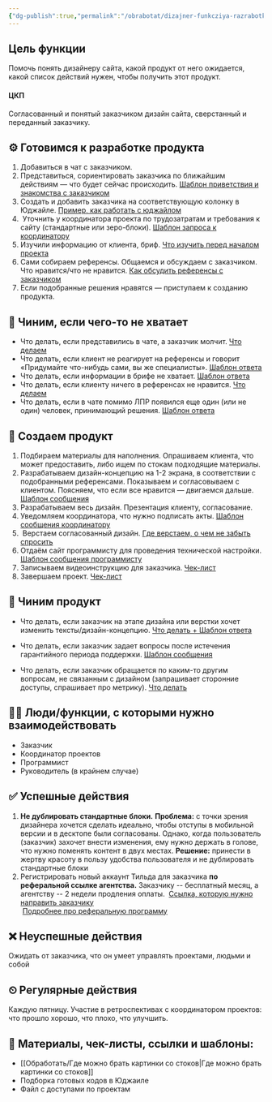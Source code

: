 ```yaml
---
{"dg-publish":true,"permalink":"/obrabotat/dizajner-funkcziya-razrabotki-sajtov/"}
---
```



## Цель функции
Помочь понять дизайнеру сайта, какой продукт от него ожидается, какой список действий нужен, чтобы получить этот продукт.


#### ЦКП
Согласованный и понятый заказчиком дизайн сайта, сверстанный и переданный заказчику. 

## **⚙ Готовимся к разработке продукта**

1.  Добавиться в чат с заказчиком.
2.  Представиться, сориентировать заказчика по ближайшим действиям — что будет сейчас происходить. [Шаблон приветствия и знакомства с заказчиком](https://wiki.ostroukh.ru/books/dolznostnye-instrukcii/page/privetstvie-i-znakomstvo-s-zakazcikom "⭐ Дизайнер: разработка сайтов")
3.  Создать и добавить заказчика на соответствующую колонку в Юджайле. [Пример, как работать с юджайлом](https://wiki.ostroukh.ru/books/dolznostnye-instrukcii/page/primer-kak-dobavit-zakazcika-v-iudzail)
4.   Уточнить у координатора проекта по трудозатратам и требования к сайту (стандартные или зеро-блоки). [Шаблон запроса к координатору](https://wiki.ostroukh.ru/books/dolznostnye-instrukcii/page/zapros-koordinatoru)
5.  Изучили информацию от клиента, бриф. [Что изучить перед началом проекта](https://wiki.ostroukh.ru/books/dolznostnye-instrukcii/page/cto-izucit-pered-nacalom-proekta)
6.  Сами собираем референсы. Общаемся и обсуждаем с заказчиком. Что нравится/что не нравится. [Как обсудить референсы с заказчиком](https://wiki.ostroukh.ru/books/dolznostnye-instrukcii/page/kak-obsudit-referensy-s-zakazcikom)
7.  Если подобранные решения нравятся — приступаем к созданию продукта.

## **🔧 Чиним, если чего-то не хватает**

*   Что делать, если представились в чате, а заказчик молчит. [Что делаем](https://wiki.ostroukh.ru/books/dolznostnye-instrukcii/page/cto-delat-esli-predstavilis-v-cate-a-zakazcik-molcit)  
*   Что делать, если клиент не реагирует на референсы и говорит «Придумайте что-нибудь сами, вы же специалисты». [Шаблон ответа](https://wiki.ostroukh.ru/books/dolznostnye-instrukcii/page/cto-delat-esli-klient-ne-reagiruet-na-referensy)
*   Что делать, если информации в брифе не хватает. [Шаблон ответа](https://wiki.ostroukh.ru/books/dolznostnye-instrukcii/page/cto-delat-esli-informacii-v-brife-ne-xvataet)
*   Что делать, если клиенту ничего в референсах не нравится. [Что делаем](https://wiki.ostroukh.ru/books/dolznostnye-instrukcii/page/cto-delat-esli-klientu-nicego-v-referensax-ne-nravitsia)  
*   Что делать, если в чате помимо ЛПР появился еще один (или не один) человек, принимающий решения. [Шаблон ответа](https://wiki.ostroukh.ru/books/dolznostnye-instrukcii/page/cto-delat-esli-v-cate-pomimo-lpr-poiavilsia-eshhe-odin-ili-ne-odin-celovek-prinimaiushhii-reseniia)

## **🎯 Создаем продукт**

1.  Подбираем материалы для наполнения. Опрашиваем клиента, что может предоставить, либо ищем по стокам подходящие материалы.
2.  Разрабатываем дизайн-концепцию на 1-2 экрана, в соответствии с подобранными референсами. Показываем и согласовываем с клиентом. Поясняем, что если все нравится — двигаемся дальше. [Шаблон сообщения](https://wiki.ostroukh.ru/books/dolznostnye-instrukcii/page/soglasovanie-s-zakazcikom-dizain-koncepcii)
3.  Разрабатываем весь дизайн. Презентация клиенту, согласование.
4.  Уведомляем координатора, что нужно подписать акты. [Шаблон сообщения координатору](https://wiki.ostroukh.ru/books/dolznostnye-instrukcii/page/uvedomliaem-koordinatora-cto-nuzno-podpisat-akty)
5.   Верстаем согласованный дизайн. [Где верстаем, о чем не забыть спросить](https://wiki.ostroukh.ru/books/dolznostnye-instrukcii/page/gde-verstaem-o-cem-ne-zabyt-sprosit)
6.  Отдаём сайт программисту для проведения технической настройки. [Шаблон сообщения программисту](https://wiki.ostroukh.ru/books/dolznostnye-instrukcii/page/sablon-soobshheniia-programmistu)
7.  Записываем видеоинструкцию для заказчика. [Чек-лист](https://wiki.ostroukh.ru/books/dolznostnye-instrukcii/page/cek-list-zapisi-videoinstrukcii)
8.  Завершаем проект. [Чек-лист](https://wiki.ostroukh.ru/books/dolznostnye-instrukcii/page/cek-list-zaverseniia-proekta-cto-ne-zabyt)

## **🔵 Чиним продукт**

*   Что делать, если заказчик на этапе дизайна или верстки хочет изменить тексты/дизайн-концепцию. [Что делать + Шаблон ответа](https://wiki.ostroukh.ru/books/dolznostnye-instrukcii/page/cto-delat-esli-zakazcik-na-etape-dizaina-ili-verstki-xocet-izmenit-tekstydizain-koncepciiu)
*   Что делать, если заказчик задает вопросы после истечения гарантийного периода поддержки. [Шаблон сообщения](https://wiki.ostroukh.ru/books/dolznostnye-instrukcii/page/cto-delat-esli-zakazcik-zadaet-voprosy-posle-isteceniia-garantiinogo-perioda-podderzki)
    
*   Что делать, если заказчик обращается по каким-то другим вопросам, не связанным с дизайном (запрашивает сторонние доступы, спрашивает про метрику). [Что делать](https://wiki.ostroukh.ru/books/dolznostnye-instrukcii/page/cto-delat-esli-zakazcik-obrashhaetsia-po-kakim-to-drugim-voprosam-ne-sviazannym-s-dizainom-zaprasivaet-storonnie-dostupy-sprasivaet-pro-metriku)

## **🧗‍♀️ Люди/функции, с которыми нужно взаимодействовать**

*   Заказчик
*   Координатор проектов
*   Программист
*   Руководитель (в крайнем случае)

## **✅ Успешные действия**

1.  **Не дублировать стандартные блоки.** **Проблема:** с точки зрения дизайнера хочется сделать идеально, чтобы отступы в мобильной версии и в десктопе были согласованы. Однако, когда пользователь (заказчик) захочет внести изменения, ему нужно держать в голове, что нужно поменять контент в двух местах. **Решение:** принести в жертву красоту в пользу удобства пользователя и не дублировать стандартные блоки
2.  Регистрировать новый аккаунт Тильда для заказчика **по реферальной ссылке агентства.** Заказчику -- бесплатный месяц, а агентству -- 2 недели продления оплаты.  [Ссылка, которую нужно направить заказчику](https://tilda.cc/?r=1375349)  
     [Подробнее про реферальную программу](https://answers.tilda.cc/ru/a/referrals/)  
    

## **❌ Неуспешные действия**

Ожидать от заказчика, что он умеет управлять проектами, людьми и собой

## **⏲ Регулярные действия**

Каждую пятницу. Участие в ретроспективах с координатором проектов: что прошло хорошо, что плохо, что улучшить.

## **📃 Материалы, чек-листы, ссылки и шаблоны:**

*  [[Обработать/Где можно брать картинки со стоков\|Где можно брать картинки со стоков]]
*   Подборка готовых кодов в Юджаиле
*   Файл с доступами по проектам